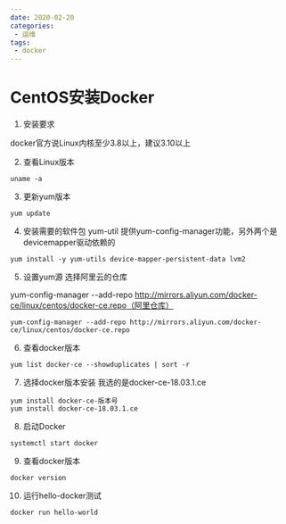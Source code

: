 ```yaml
---
date: 2020-02-20
categories: 
 - 运维
tags: 
 - docker
---
```

# CentOS安装Docker

1. 安装要求

  docker官方说Linux内核至少3.8以上，建议3.10以上


2. 查看Linux版本
```
uname -a
```
3. 更新yum版本

```
yum update
```
4. 安装需要的软件包
yum-util 提供yum-config-manager功能，另外两个是devicemapper驱动依赖的
```
yum install -y yum-utils device-mapper-persistent-data lvm2
```


5. 设置yum源
选择阿里云的仓库

yum-config-manager --add-repo http://mirrors.aliyun.com/docker-ce/linux/centos/docker-ce.repo（阿里仓库）
```
yum-config-manager --add-repo http://mirrors.aliyun.com/docker-ce/linux/centos/docker-ce.repo
```


6. 查看docker版本

```
yum list docker-ce --showduplicates | sort -r
```


7. 选择docker版本安装
我选的是docker-ce-18.03.1.ce

```
yum install docker-ce-版本号
yum install docker-ce-18.03.1.ce
```


8. 启动Docker

```
systemctl start docker
```


9. 查看docker版本

```
docker version
```


10. 运行hello-docker测试

```
docker run hello-world
```
